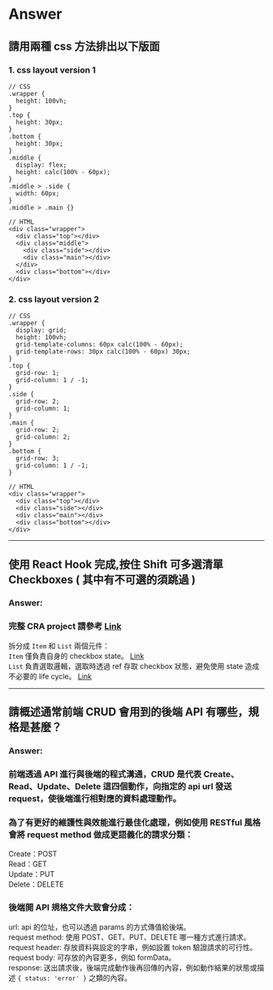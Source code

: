 # Answer
## 請用兩種 css 方法排出以下版面
### 1. css layout version 1
```
// CSS
.wrapper {
  height: 100vh;
}
.top {
  height: 30px;
}
.bottom {
  height: 30px;
}
.middle {
  display: flex;
  height: calc(100% - 60px);
}
.middle > .side {
  width: 60px;
}
.middle > .main {}

// HTML
<div class="wrapper">
  <div class="top"></div>
  <div class="middle">
    <div class="side"></div>
    <div class="main"></div>
  </div>
  <div class="bottom"></div>
</div>
```


### 2. css layout version 2
```
// CSS
.wrapper {
  display: grid;
  height: 100vh;
  grid-template-columns: 60px calc(100% - 60px);
  grid-template-rows: 30px calc(100% - 60px) 30px;
}
.top {
  grid-row: 1;
  grid-column: 1 / -1;
}
.side {
  grid-row: 2;
  grid-column: 1;
}
.main {
  grid-row: 2;
  grid-column: 2;
}
.bottom {
  grid-row: 3;
  grid-column: 1 / -1;
}

// HTML
<div class="wrapper">
  <div class="top"></div>
  <div class="side"></div>
  <div class="main"></div>
  <div class="bottom"></div>
</div>
```

---
## 使用 React Hook 完成,按住 Shift 可多選清單 Checkboxes ( 其中有不可選的須跳過 )
### Answer:
### 完整 CRA project 請參考 [Link](https://github.com/GlennJong/section-list)

拆分成 `Item` 和 `List` 兩個元件：<br />
`Item` 僅負責自身的 checkbox state。 [Link](https://github.com/GlennJong/section-list/blob/master/src/Item.js)<br />
`List` 負責選取邏輯，選取時透過 ref 存取 checkbox 狀態，避免使用 state 造成不必要的 life cycle。 [Link](https://github.com/GlennJong/section-list/blob/master/src/List.js)

---
## 請概述通常前端 CRUD 會用到的後端 API 有哪些，規格是甚麼？
### Answer:
### 前端透過 API 進行與後端的程式溝通，CRUD 是代表 Create、Read、Update、Delete 這四個動作，向指定的 api url 發送 request，使後端進行相對應的資料處理動作。<br />
### 為了有更好的維護性與效能進行最佳化處理，例如使用 RESTful 風格會將 request method 做成更語義化的請求分類：<br />
Create：POST<br />
Read：GET<br />
Update：PUT<br />
Delete：DELETE<br />
### 後端開 API 規格文件大致會分成：
url: api 的位址，也可以透過 params 的方式傳值給後端。<br />
request method: 使用 POST、GET、PUT、DELETE 哪一種方式進行請求。<br />
request header: 存放資料與設定的字串，例如設置 token 驗證請求的可行性。<br />
request body: 可存放的內容更多，例如 formData。<br />
response: 送出請求後，後端完成動作後再回傳的內容，例如動作結果的狀態或描述 `{ status: 'error' }` 之類的內容。<br />
